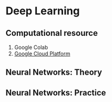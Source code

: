 # Deep Learning

## Сomputational resource

1. Google Colab
2. [Google Cloud Platform](google_cloud_platform.md)

## Neural Networks: Theory

## Neural Networks: Practice